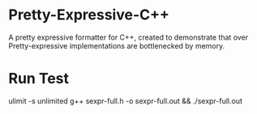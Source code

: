 # Pretty-Expressive-C++
A pretty expressive formatter for C++, created to demonstrate that over Pretty-expressive implementations are bottlenecked by memory.

# Run Test
ulimit -s unlimited
g++ sexpr-full.h -o sexpr-full.out && ./sexpr-full.out